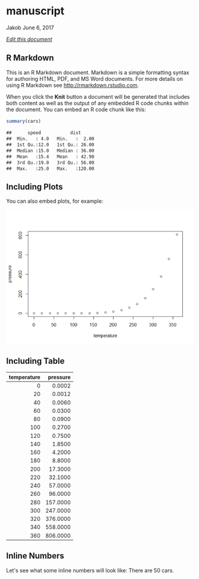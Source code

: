 manuscript
================
Jakob
June 6, 2017

*[Edit this document](https://github.com/jgoldmann/collaborativeRmdManuscript/edit/master/Readme.Rmd)*

R Markdown
----------

This is an R Markdown document. Markdown is a simple formatting syntax for authoring HTML, PDF, and MS Word documents. For more details on using R Markdown see <http://rmarkdown.rstudio.com>.

When you click the **Knit** button a document will be generated that includes both content as well as the output of any embedded R code chunks within the document. You can embed an R code chunk like this:

``` r
summary(cars)
```

    ##      speed           dist       
    ##  Min.   : 4.0   Min.   :  2.00  
    ##  1st Qu.:12.0   1st Qu.: 26.00  
    ##  Median :15.0   Median : 36.00  
    ##  Mean   :15.4   Mean   : 42.98  
    ##  3rd Qu.:19.0   3rd Qu.: 56.00  
    ##  Max.   :25.0   Max.   :120.00

Including Plots
---------------

You can also embed plots, for example:

![](Readme_files/figure-markdown_github/pressure-1.png)

Including Table
---------------

|  temperature|  pressure|
|------------:|---------:|
|            0|    0.0002|
|           20|    0.0012|
|           40|    0.0060|
|           60|    0.0300|
|           80|    0.0900|
|          100|    0.2700|
|          120|    0.7500|
|          140|    1.8500|
|          160|    4.2000|
|          180|    8.8000|
|          200|   17.3000|
|          220|   32.1000|
|          240|   57.0000|
|          260|   96.0000|
|          280|  157.0000|
|          300|  247.0000|
|          320|  376.0000|
|          340|  558.0000|
|          360|  806.0000|

Inline Numbers
--------------

Let's see what some inline numbers will look like: There are 50 cars.
